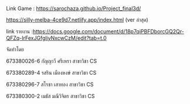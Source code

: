 Link Game :
https://sarochaza.github.io/Project_final3d/

https://silly-melba-4ce9d7.netlify.app/index.html (ver ล่าสุด)

link รายงาน :https://docs.google.com/document/d/18p7qiPBFDborcGQ2Qr-QFZq-IrFexJGfgliyNxcwCzM/edit?tab=t.0

จัดทำโดย

673380026-6 กัญญาวี ศรีเหรา สาขาวิชา CS

673380289-4 รสริน เมืองหงษ์ สาขาวิชา CS

673380296-7 สโรชา เสาทอง สาขาวิชา CS

673380300-2 เมธัส มณีวิจิตร สาขาวิชา CS

